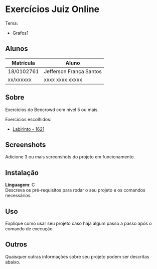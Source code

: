 # Exercícios Juiz Online

Tema:
 - Grafos1 

## Alunos
| Matrícula  | Aluno                   |
| ---------- | ----------------------- |
| 18/0102761 | Jefferson França Santos |
| xx/xxxxxx  | xxxx xxxx xxxxx         |

## Sobre 
Exercícios do Beecrowd com nível 5 ou mais.
  
Exercícios escolhidos:

- [Labirinto - 1621](https://www.beecrowd.com.br/repository/UOJ_1621.html)

## Screenshots
Adicione 3 ou mais screenshots do projeto em funcionamento.

## Instalação 
**Linguagem**: C<br>
Descreva os pré-requisitos para rodar o seu projeto e os comandos necessários.

## Uso 
Explique como usar seu projeto caso haja algum passo a passo após o comando de execução.

## Outros 
Quaisquer outras informações sobre seu projeto podem ser descritas abaixo.
